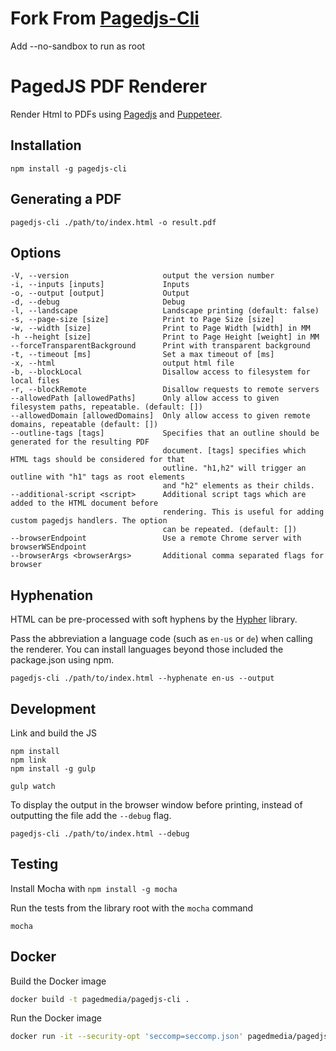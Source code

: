# Fork From [Pagedjs-Cli](https://gitlab.pagedmedia.org/tools/pagedjs-cli)

Add --no-sandbox to run as root

# PagedJS PDF Renderer

Render Html to PDFs using [Pagedjs](https://gitlab.pagedmedia.org/polyfills/pagedjs) and [Puppeteer](https://github.com/GoogleChrome/puppeteer).

## Installation

```
npm install -g pagedjs-cli
```

## Generating a PDF

```
pagedjs-cli ./path/to/index.html -o result.pdf
```

## Options

```
-V, --version                     output the version number
-i, --inputs [inputs]             Inputs
-o, --output [output]             Output
-d, --debug                       Debug
-l, --landscape                   Landscape printing (default: false)
-s, --page-size [size]            Print to Page Size [size]
-w, --width [size]                Print to Page Width [width] in MM
-h --height [size]                Print to Page Height [weight] in MM
--forceTransparentBackground      Print with transparent background
-t, --timeout [ms]                Set a max timeout of [ms]
-x, --html                        output html file
-b, --blockLocal                  Disallow access to filesystem for local files
-r, --blockRemote                 Disallow requests to remote servers
--allowedPath [allowedPaths]      Only allow access to given filesystem paths, repeatable. (default: [])
--allowedDomain [allowedDomains]  Only allow access to given remote domains, repeatable (default: [])
--outline-tags [tags]             Specifies that an outline should be generated for the resulting PDF
                                  document. [tags] specifies which HTML tags should be considered for that
                                  outline. "h1,h2" will trigger an outline with "h1" tags as root elements
                                  and "h2" elements as their childs.
--additional-script <script>      Additional script tags which are added to the HTML document before
                                  rendering. This is useful for adding custom pagedjs handlers. The option
                                  can be repeated. (default: [])
--browserEndpoint                 Use a remote Chrome server with browserWSEndpoint
--browserArgs <browserArgs>       Additional comma separated flags for browser
```

## Hyphenation

HTML can be pre-processed with soft hyphens by the [Hypher](https://github.com/bramstein/hypher) library.

Pass the abbreviation a language code (such as `en-us` or `de`) when calling the renderer. You can install languages beyond those included the package.json using npm.


```
pagedjs-cli ./path/to/index.html --hyphenate en-us --output
```


## Development
Link and build the JS
```
npm install
npm link
npm install -g gulp

gulp watch
```

To display the output in the browser window before printing,
instead of outputting the file add the `--debug` flag.

```
pagedjs-cli ./path/to/index.html --debug
```

## Testing

Install Mocha with `npm install -g mocha`

Run the tests from the library root with the `mocha` command
```
mocha
```

## Docker

Build the Docker image

```bash
docker build -t pagedmedia/pagedjs-cli .
```

Run the Docker image

```bash
docker run -it --security-opt 'seccomp=seccomp.json' pagedmedia/pagedjs-cli bash
```

